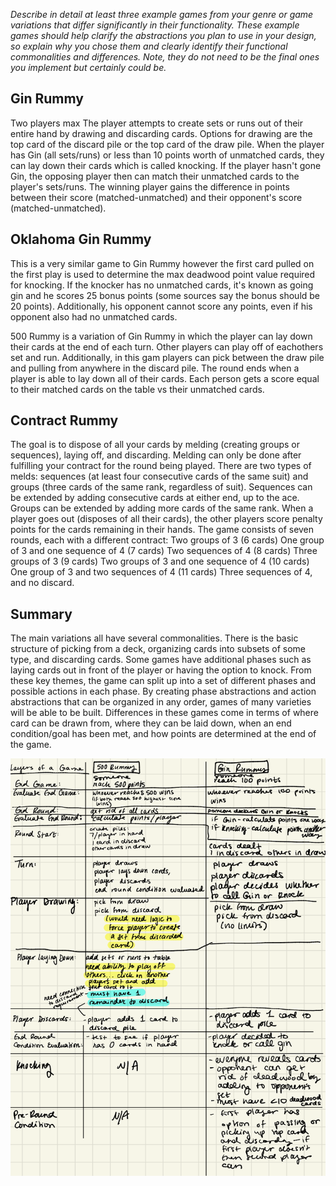 *Describe in detail at least three example games from your genre or game variations that differ significantly in their functionality. These example games should help clarify the abstractions you plan to use in your design, so explain why you chose them and clearly identify their functional commonalities and differences. Note, they do not need to be the final ones you implement but certainly could be.* 

## Gin Rummy

Two players max
The player attempts to create sets or runs out of their entire hand by drawing and discarding cards.
Options for drawing are the top card of the discard pile or the top card of the draw pile.
When the player has Gin (all sets/runs) or less than 10 points worth of unmatched cards, they can lay down their cards which is called knocking.
If the player hasn't gone Gin, the opposing player then can match their unmatched cards to the player's sets/runs. The winning player gains the difference in points between their score (matched-unmatched) and their opponent's score (matched-unmatched).

## Oklahoma Gin Rummy

This is a very similar game to Gin Rummy however the first card pulled on the first play is used to determine the max deadwood point value required for knocking.
If the knocker has no unmatched cards, it's known as going gin and he scores 25 bonus points (some sources say the bonus should be 20 points). Additionally, his opponent cannot score any points, even if his opponent also had no unmatched cards.

500 Rummy is a variation of Gin Rummy in which the player can lay down their cards at the end of each turn. Other players can play off of eachothers
set and run. Additionally, in this gam players can pick between the draw pile and pulling from anywhere in the discard pile. The round ends when a player is able to lay down all of their cards. Each person gets a score equal to their matched cards on the table vs their unmatched cards. 

## Contract Rummy

The goal is to dispose of all your cards by melding (creating groups or sequences), laying off, and discarding.
Melding can only be done after fulfilling your contract for the round being played.
There are two types of melds: sequences (at least four consecutive cards of the same suit) and groups (three cards of the same rank, regardless of suit).
Sequences can be extended by adding consecutive cards at either end, up to the ace.
Groups can be extended by adding more cards of the same rank.
When a player goes out (disposes of all their cards), the other players score penalty points for the cards remaining in their hands.
The game consists of seven rounds, each with a different contract:
Two groups of 3 (6 cards)
One group of 3 and one sequence of 4 (7 cards)
Two sequences of 4 (8 cards)
Three groups of 3 (9 cards)
Two groups of 3 and one sequence of 4 (10 cards)
One group of 3 and two sequences of 4 (11 cards)
Three sequences of 4, and no discard.

## Summary

The main variations all have several commonalities. There is the basic structure of picking from a deck, organizing cards into subsets of some type, and discarding cards. Some games have additional
phases such as laying cards out in front of the player or having the option to knock. From these key themes, the game can split up into a set of different phases and possible actions in each phase. By 
creating phase abstractions and action abstractions that can be organized in any order, games of many varieties will be able to be built. Differences in these games come in terms of where card can be drawn from, where they can be laid down, 
when an end condition/goal has been met, and how points are determined at the end of the game. 

![img.png](exampleGames.png)